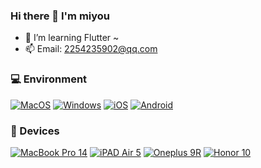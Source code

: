### Hi there 👋 I'm miyou
- 🌱 I’m learning Flutter ~
- 📫 Email: 2254235902@qq.com

### 💻 Environment
[![MacOS](https://img.shields.io/badge/MacOS-4F4F4F?style=flat-square&logo=apple&logoColor=FFFFFF&labelColor=4F4F4F)](https://www.apple.com.cn/macos/ventura/)
[![Windows](https://img.shields.io/badge/Windows-00BBFF?style=flat-square&logo=Windows&logoColor=FFFFFF&labelColor=00BBFF)](https://www.microsoft.com/zh-cn/software-download/windows11)
[![iOS](https://img.shields.io/badge/iOS-4F4F4F?style=flat-square&logo=apple&logoColor=FFFFFF&labelColor=4F4F4F)](https://www.apple.com.cn/ios/ios-16/)
[![Android](https://img.shields.io/badge/Android-00C000?style=flat-square&logo=android&logoColor=FFFFFF&labelColor=00C000)](https://www.android.com/android-13/)

### 📱 Devices
[![MacBook Pro 14](https://img.shields.io/badge/MacBook%20Pro%2014-4F4F4F?style=flat-square&logo=apple&logoColor=FFFFFF&labelColor=4F4F4F)](https://www.apple.com.cn/macbook-pro-14-and-16/)
[![iPAD Air 5](https://img.shields.io/badge/iPAD%20Air%205-4F4F4F?style=flat-square&logo=apple&logoColor=FFFFFF&labelColor=4F4F4F)](https://www.apple.com.cn/ipad-air/)
[![Oneplus 9R](https://img.shields.io/badge/Oneplus%209R-000000?style=flat-square&logo=oneplus&logoColor=FF0000&labelColor=000000)](https://www.oneplus.com/cn/9r/specs)
[![Honor 10](https://img.shields.io/badge/Honor%2010-000000?style=flat-square&logo=huawei&logoColor=FF0000&labelColor=000000)](https://baike.baidu.com/item/%E8%8D%A3%E8%80%8010)
